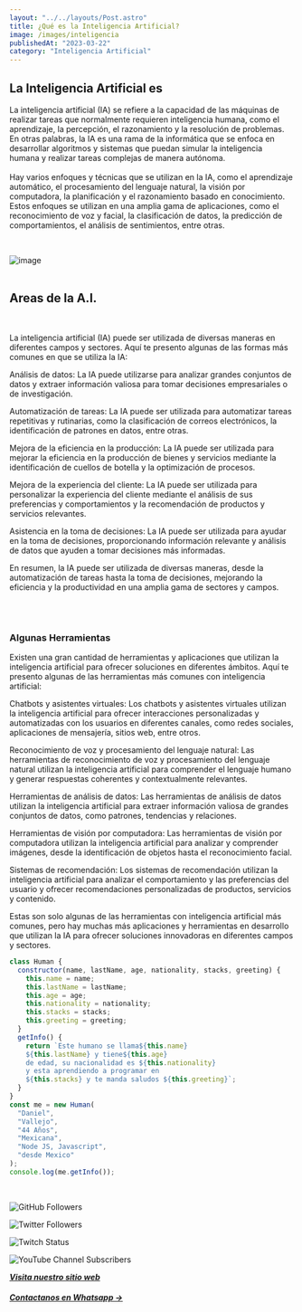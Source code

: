 ```yaml
---
layout: "../../layouts/Post.astro"
title: ¿Qué es la Inteligencia Artificial?
image: /images/inteligencia
publishedAt: "2023-03-22"
category: "Inteligencia Artificial"
---
```


## La Inteligencia Artificial es

La inteligencia artificial (IA) se refiere a la capacidad de las máquinas de realizar tareas que normalmente requieren inteligencia humana, como el aprendizaje, la percepción, el razonamiento y la resolución de problemas. En otras palabras, la IA es una rama de la informática que se enfoca en desarrollar algoritmos y sistemas que puedan simular la inteligencia humana y realizar tareas complejas de manera autónoma.
<br>
<br>
Hay varios enfoques y técnicas que se utilizan en la IA, como el aprendizaje automático, el procesamiento del lenguaje natural, la visión por computadora, la planificación y el razonamiento basado en conocimiento. Estos enfoques se utilizan en una amplia gama de aplicaciones, como el reconocimiento de voz y facial, la clasificación de datos, la predicción de comportamientos, el análisis de sentimientos, entre otras.

<br>

![image](https://images.unsplash.com/photo-1615062641912-be37e61df962?ixlib=rb-4.0.3&ixid=MnwxMjA3fDB8MHxwaG90by1wYWdlfHx8fGVufDB8fHx8&auto=format&fit=crop&w=756&q=80)
<br>
<br>

## Areas de la A.I.

<br>

La inteligencia artificial (IA) puede ser utilizada de diversas maneras en diferentes campos y sectores. Aquí te presento algunas de las formas más comunes en que se utiliza la IA:

Análisis de datos: La IA puede utilizarse para analizar grandes conjuntos de datos y extraer información valiosa para tomar decisiones empresariales o de investigación.

Automatización de tareas: La IA puede ser utilizada para automatizar tareas repetitivas y rutinarias, como la clasificación de correos electrónicos, la identificación de patrones en datos, entre otras.

Mejora de la eficiencia en la producción: La IA puede ser utilizada para mejorar la eficiencia en la producción de bienes y servicios mediante la identificación de cuellos de botella y la optimización de procesos.

Mejora de la experiencia del cliente: La IA puede ser utilizada para personalizar la experiencia del cliente mediante el análisis de sus preferencias y comportamientos y la recomendación de productos y servicios relevantes.

Asistencia en la toma de decisiones: La IA puede ser utilizada para ayudar en la toma de decisiones, proporcionando información relevante y análisis de datos que ayuden a tomar decisiones más informadas.

En resumen, la IA puede ser utilizada de diversas maneras, desde la automatización de tareas hasta la toma de decisiones, mejorando la eficiencia y la productividad en una amplia gama de sectores y campos.

   <br/>
   <br/>

### Algunas Herramientas

Existen una gran cantidad de herramientas y aplicaciones que utilizan la inteligencia artificial para ofrecer soluciones en diferentes ámbitos. Aquí te presento algunas de las herramientas más comunes con inteligencia artificial:

Chatbots y asistentes virtuales: Los chatbots y asistentes virtuales utilizan la inteligencia artificial para ofrecer interacciones personalizadas y automatizadas con los usuarios en diferentes canales, como redes sociales, aplicaciones de mensajería, sitios web, entre otros.

Reconocimiento de voz y procesamiento del lenguaje natural: Las herramientas de reconocimiento de voz y procesamiento del lenguaje natural utilizan la inteligencia artificial para comprender el lenguaje humano y generar respuestas coherentes y contextualmente relevantes.

Herramientas de análisis de datos: Las herramientas de análisis de datos utilizan la inteligencia artificial para extraer información valiosa de grandes conjuntos de datos, como patrones, tendencias y relaciones.

Herramientas de visión por computadora: Las herramientas de visión por computadora utilizan la inteligencia artificial para analizar y comprender imágenes, desde la identificación de objetos hasta el reconocimiento facial.

Sistemas de recomendación: Los sistemas de recomendación utilizan la inteligencia artificial para analizar el comportamiento y las preferencias del usuario y ofrecer recomendaciones personalizadas de productos, servicios y contenido.

Estas son solo algunas de las herramientas con inteligencia artificial más comunes, pero hay muchas más aplicaciones y herramientas en desarrollo que utilizan la IA para ofrecer soluciones innovadoras en diferentes campos y sectores.

```js
class Human {
  constructor(name, lastName, age, nationality, stacks, greeting) {
    this.name = name;
    this.lastName = lastName;
    this.age = age;
    this.nationality = nationality;
    this.stacks = stacks;
    this.greeting = greeting;
  }
  getInfo() {
    return `Este humano se llama${this.name}
    ${this.lastName} y tiene${this.age}
    de edad, su nacionalidad es ${this.nationality}
    y esta aprendiendo a programar en 
    ${this.stacks} y te manda saludos ${this.greeting}`;
  }
}
const me = new Human(
  "Daniel",
  "Vallejo",
  "44 Años",
  "Mexicana",
  "Node JS, Javascript",
  "desde Mexico"
);
console.log(me.getInfo());
```

<br/>

![GitHub Followers](https://img.shields.io/github/followers/DanyVeneno?style=social)

![Twitter Followers](https://img.shields.io/twitter/follow/venenodigital?style=social)

![Twitch Status](https://img.shields.io/twitch/status/yehiibhii?style=social)

![YouTube Channel Subscribers](https://img.shields.io/youtube/channel/subscribers/UC8UhdMAKJX56O2PY8kzBIlw?style=social)

[**_Visita nuestro sitio web_**](https://juanitovenenoestudio.up.railway.app/)

<a
    href="https://wa.me/5610731990?text=Hola%20me%20interesan%20tus%20servicios%20de%20desarrollo%20web"
    id="llamada"
    target="_blank"
      ><h5>Contactanos en Whatsapp →</h5></a>
